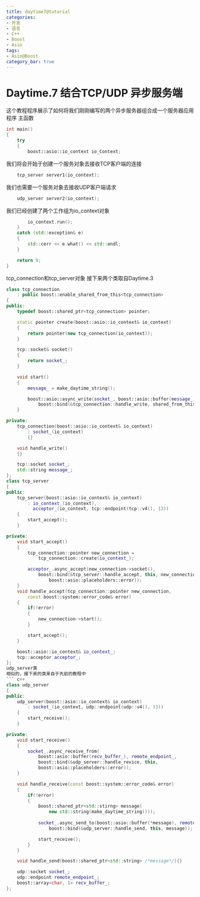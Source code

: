 ```yaml
---
title: daytime7@tutorial
categories:
- 开发
- 语言
- C++
- Boost
- Asio
tags:
- Asio@Boost
category_bar: true
---
```

# Daytime.7 结合TCP/UDP 异步服务端
这个教程程序展示了如何将我们刚刚编写的两个异步服务器组合成一个服务器应用程序
主函数
``` c++
int main()
{
    try
    {
        boost::asio::io_context io_Context;
```
我们将会开始于创建一个服务对象去接收TCP客户端的连接
``` c++
    tcp_server server1(io_context);
```
我们也需要一个服务对象去接收UDP客户端请求
``` c++
    udp_server server2(io_context);
```
我们已经创建了两个工作组为io_context对象
``` c++
        io_context.run();
    }
    catch (std::exception& e)
    {
        std::cerr << e.what() << std::endl;
    }

    return 0;
}
```
tcp_connection和tcp_server对象
接下来两个类取自Daytime.3
``` c++
class tcp_connection
    : public boost::enable_shared_from_this<tcp_connection>
{
public:
    typedef boost::shared_ptr<tcp_connection> pointer;

    static pointer create(boost::asio::io_context& io_context)
    {
        return pointer(new tcp_connection(io_context));
    }

    tcp::socket& socket()
    {
        return socket_;
    }

    void start()
    {
        message_ = make_daytime_string();

        boost::asio::async_write(socket_, boost::asio::buffer(message_),
            boost::bind(&tcp_connection::handle_write, shared_from_this()));
    }

private:
    tcp_connection(boost::asio::io_context& io_context)
        : socket_(io_context)
        {}

    void handle_write()
    {}

    tcp::socket socket_;
    std::string message_;
};
class tcp_server
{
public:
    tcp_server(boost::asio::io_context& io_context)
        : io_context_(io_context),
          acceptor_(io_context, tcp::endpoint(tcp::v4(), 13))
    {
        start_accept();
    }

private:
    void start_accept()
    {
        tcp_connection::pointer new_connection =
            tcp_connection::create(io_context_);

        acceptor_.async_accept(new_connection->socket(),
            boost::bind(&tcp_server::handle_accept, this, new_connection,
                boost::asio::placeholders::error));
    }
    void handle_accept(tcp_connection::pointer new_connection,
        const boost::system::error_code& error)
    {
        if(!error)
        {
            new_connection->start();
        }

        start_accept();
    }

    boost::asio::io_context& io_context_;
    tcp::acceptor acceptor_;
};
udp_server类 
相似的，接下来的类来自于先前的教程中
``` c++
class udp_server
{
public:
    udp_server(boost::asio::io_context& io_context)
        : socket_(io_context, udp::endpoint(udp::v4(), 13))
    {
        start_receive();
    }

private:
    void start_receive()
    {
        socket_.async_receive_from(
            boost::asio::buffer(recv_buffer_), remote_endpoint_,
            boost::bind(&udp_server::handle_revice, this,
            boost::asio::placeholders::error));
    }

    void handle_receive(const boost::system::error_code& error)
    {
        if(!error)
        {
            boost::shared_ptr<std::stirng> message(
                new std::string(make_daytime_string()));
            
            socket_.async_send_to(boost::asio::buffer(*message), remote_endpoint_,
                boost::bind(&udp_server::handle_send, this, message));

            start_receive();
        }
    }

    void handle_send(boost::shared_ptr<std::string> /*message*/){}

    udp::socket socket_;
    udp::endpoint remote_endpoint_;
    boost::array<char, 1> recv_buffer_;
};
```

